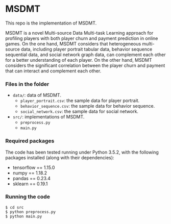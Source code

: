 # MSDMT

This repo is the implementation of MSDMT.

MSDMT is a novel Multi-source Data Multi-task Learning approach for profiling players with both player churn and payment prediction in online games. 
On the one hand, MSDMT considers that heterogeneous multi-source data, including player portrait tabular data, behavior sequence sequential data, and social network graph data, can complement each other for a better understanding of each player.
On the other hand, MSDMT considers the significant correlation between the player churn and payment that can interact and complement each other.

### Files in the folder

- `data/`: data of MSDMT.
  - `player_portrait.csv`: the sample data for player portrait.
  - `behavior_sequence.csv`: the sample data for behavior sequence.
  - `social_network.csv`: the sample data for social network.
- `src/`: implementations of MSDMT.
  - `preprocess.py`
  - `main.py`

### Required packages
The code has been tested running under Python 3.5.2, with the following packages installed (along with their dependencies):
- tensorflow == 1.15.0
- numpy == 1.18.2
- pandas == 0.23.4
- sklearn == 0.19.1

### Running the code 
```
$ cd src
$ python preprocess.py 
$ python main.py 
```